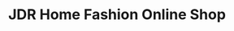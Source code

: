 ---
title: "JDR Home Fashion Online Shop"
url: /baguio/jdr-home-fashion-online-shop/
shop: outpost
---